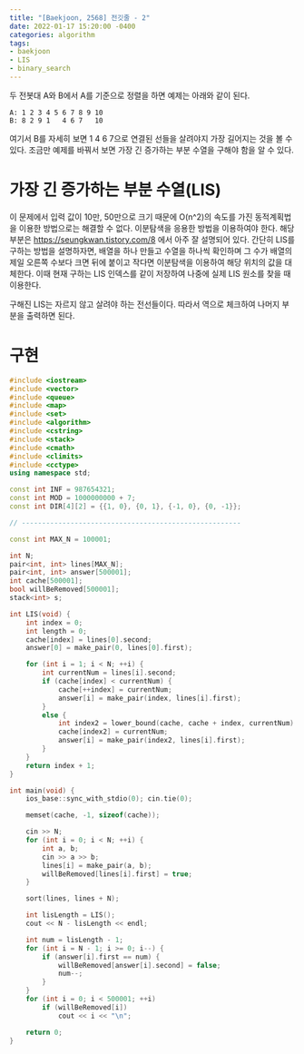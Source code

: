```yaml
---
title: "[Baekjoon, 2568] 전깃줄 - 2"
date: 2022-01-17 15:20:00 -0400
categories: algorithm 
tags:
- baekjoon 
- LIS
- binary_search
---
```


두 전봇대 A와 B에서 A를 기준으로 정렬을 하면 예제는 아래와 같이 된다.
```
A: 1 2 3 4 5 6 7 8 9 10
B: 8 2 9 1   4 6 7   10
```
여기서 B를 자세히 보면 1 4 6 7으로 연결된 선들을 살려야지 가장 길어지는 것을 볼 수 있다. 조금만 예제를 바꿔서 보면 가장 긴 증가하는 부분 수열을 구해야 함을 알 수 있다.

# 가장 긴 증가하는 부분 수열(LIS)
이 문제에서 입력 값이 10만, 50만으로 크기 때문에 O(n^2)의 속도를 가진 동적계획법을 이용한 방법으로는 해결할 수 없다. 
이분탐색을 응용한 방법을 이용하여야 한다. 해당 부분은 https://seungkwan.tistory.com/8 에서 아주 잘 설명되어 있다. 
간단히 LIS를 구하는 방법을 설명하자면, 배열을 하나 만들고 수열을 하나씩 확인하며 그 수가 배열의 제일 오른쪽 수보다 크면 뒤에 붙이고 작다면 이분탐색을 이용하여 해당 위치의 값을 대체한다.
이때 현재 구하는 LIS 인덱스를 같이 저장하여 나중에 실제 LIS 원소를 찾을 때 이용한다.

구해진 LIS는 자르지 않고 살려야 하는 전선들이다. 따라서 역으로 체크하여 나머지 부분을 출력하면 된다.

# 구현 

```cpp
#include <iostream>
#include <vector>
#include <queue>
#include <map>
#include <set>
#include <algorithm>
#include <cstring>
#include <stack>
#include <cmath>
#include <climits>
#include <cctype>
using namespace std;

const int INF = 987654321;
const int MOD = 1000000000 + 7;
const int DIR[4][2] = {{1, 0}, {0, 1}, {-1, 0}, {0, -1}};

// ------------------------------------------------------

const int MAX_N = 100001;

int N;
pair<int, int> lines[MAX_N];
pair<int, int> answer[500001];
int cache[500001];
bool willBeRemoved[500001];
stack<int> s;

int LIS(void) {
	int index = 0;
	int length = 0;
	cache[index] = lines[0].second;
	answer[0] = make_pair(0, lines[0].first);

	for (int i = 1; i < N; ++i) {
		int currentNum = lines[i].second;
		if (cache[index] < currentNum) {
			cache[++index] = currentNum;
			answer[i] = make_pair(index, lines[i].first);
		}
		else {
			int index2 = lower_bound(cache, cache + index, currentNum) - cache;
			cache[index2] = currentNum;
			answer[i] = make_pair(index2, lines[i].first);
		}
	}
	return index + 1;
}

int main(void) {
	ios_base::sync_with_stdio(0); cin.tie(0);

	memset(cache, -1, sizeof(cache));

	cin >> N;
	for (int i = 0; i < N; ++i) {
		int a, b;
		cin >> a >> b;
		lines[i] = make_pair(a, b);
		willBeRemoved[lines[i].first] = true;
	}

	sort(lines, lines + N);

	int lisLength = LIS();
	cout << N - lisLength << endl;

	int num = lisLength - 1;
	for (int i = N - 1; i >= 0; i--) {
		if (answer[i].first == num) {
			willBeRemoved[answer[i].second] = false;
			num--;
		}
	}
	for (int i = 0; i < 500001; ++i) 
		if (willBeRemoved[i])
			cout << i << "\n";

	return 0;
}
```
